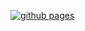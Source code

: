 [![github pages](https://github.com/brihadeesh/peregrinator.site/actions/workflows/gh-pages.yaml/badge.svg?event=page_build)](https://github.com/brihadeesh/peregrinator.site/actions/workflows/gh-pages.yaml)
